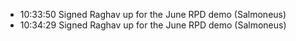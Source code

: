 * 10:33:50	Signed Raghav up for the June RPD demo (Salmoneus)
* 10:34:29	Signed Raghav up for the June RPD demo (Salmoneus)
